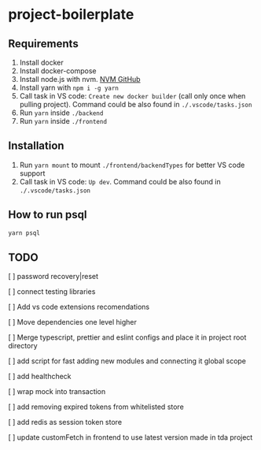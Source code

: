 # project-boilerplate

## Requirements

1. Install docker
2. Install docker-compose
3. Install node.js with nvm. [NVM GitHub](https://github.com/nvm-sh/nvm)
4. Install yarn with `npm i -g yarn`
5. Call task in VS code: `Create new docker builder` (call only once when pulling project). Command could be also found in `./.vscode/tasks.json`
6. Run `yarn` inside `./backend`
7. Run `yarn` inside `./frontend`

## Installation

1. Run `yarn mount` to mount `./frontend/backendTypes` for better VS code support
2. Call task in VS code: `Up dev`. Command could be also found in `./.vscode/tasks.json`

## How to run psql

```bash
yarn psql
```

## TODO

[ ] password recovery|reset

[ ] connect testing libraries

[ ] Add vs code extensions recomendations

[ ] Move dependencies one level higher

[ ] Merge typescript, prettier and eslint configs and place it in project root directory

[ ] add script for fast adding new modules and connecting it global scope

[ ] add healthcheck

[ ] wrap mock into transaction

[ ] add removing expired tokens from whitelisted store

[ ] add redis as session token store

[ ] update customFetch in frontend to use latest version made in tda project
